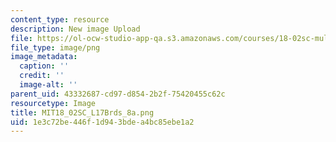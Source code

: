```yaml
---
content_type: resource
description: New image Upload
file: https://ol-ocw-studio-app-qa.s3.amazonaws.com/courses/18-02sc-multivariable-calculus-fall-2010/1e3c72be446f1d943bdea4bc85ebe1a2_MIT18_02SC_L17Brds_8a.png
file_type: image/png
image_metadata:
  caption: ''
  credit: ''
  image-alt: ''
parent_uid: 43332687-cd97-d854-2b2f-75420455c62c
resourcetype: Image
title: MIT18_02SC_L17Brds_8a.png
uid: 1e3c72be-446f-1d94-3bde-a4bc85ebe1a2
---
```


